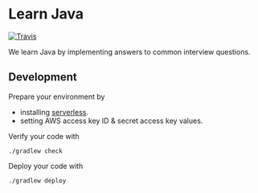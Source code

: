 # Learn Java
[![Travis](https://travis-ci.org/ags799/learn-java.svg?branch=master)](https://travis-ci.org/ags799/learn-java)

We learn Java by implementing answers to common interview questions.

## Development

Prepare your environment by

- installing [serverless](http://serverless.com).
- setting AWS access key ID & secret access key values.

Verify your code with

    ./gradlew check

Deploy your code with

    ./gradlew deploy
